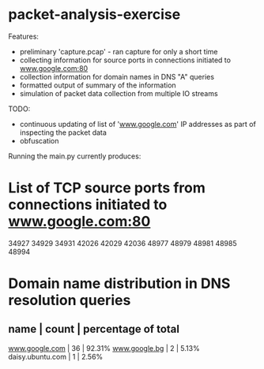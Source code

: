 # packet-analysis-exercise

Features:
- preliminary 'capture.pcap' - ran capture for only a short time
- collecting information for source ports in connections initiated to www.google.com:80
- collection information for domain names in DNS "A" queries
- formatted output of summary of the information
- simulation of packet data collection from multiple IO streams

TODO:
- continuous updating of list of 'www.google.com' IP addresses as part of inspecting the packet data
- obfuscation

Running the main.py currently produces:

List of TCP source ports from connections initiated to www.google.com:80
========================================================================
34927
34929
34931
42026
42029
42036
48977
48979
48981
48985
48994

Domain name distribution in DNS resolution queries
==================================================
name                 | count | percentage of total
--------------------------------------------------
www.google.com       | 36    | 92.31%
www.google.bg        | 2     | 5.13%
daisy.ubuntu.com     | 1     | 2.56%

